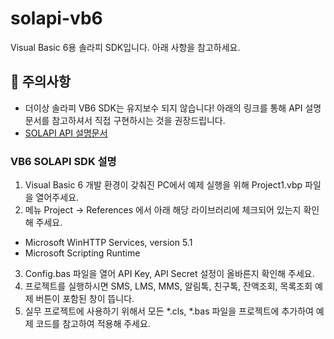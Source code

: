 # solapi-vb6
Visual Basic 6용 솔라피 SDK입니다. 아래 사항을 참고하세요.

## 🛑 주의사항
* 더이상 솔라피 VB6 SDK는 유지보수 되지 않습니다! 아래의 링크를 통해 API 설명 문서를 참고하셔서 직접 구현하시는 것을 권장드립니다.
* [SOLAPI API 설명문서](https://developers.solapi.com/references/)

### VB6 SOLAPI SDK 설명

1. Visual Basic 6 개발 환경이 갖춰진 PC에서 예제 실행을 위해 Project1.vbp 파일을 열어주세요.
2. 메뉴 Project -> References 에서 아래 해당 라이브러리에 체크되어 있는지 확인해 주세요.
  - Microsoft WinHTTP Services, version 5.1
  - Microsoft Scripting Runtime
3. Config.bas 파일을 열어 API Key, API Secret 설정이 올바른지 확인해 주세요.
4. 프로젝트를 실행하시면 SMS, LMS, MMS, 알림톡, 친구톡, 잔액조회, 목록조회 예제 버튼이 포함된 창이 뜹니다.
5. 실무 프로젝트에 사용하기 위해서 모든 *.cls, *.bas 파일을 프로젝트에 추가하여 예제 코드를 참고하여 적용해 주세요.

